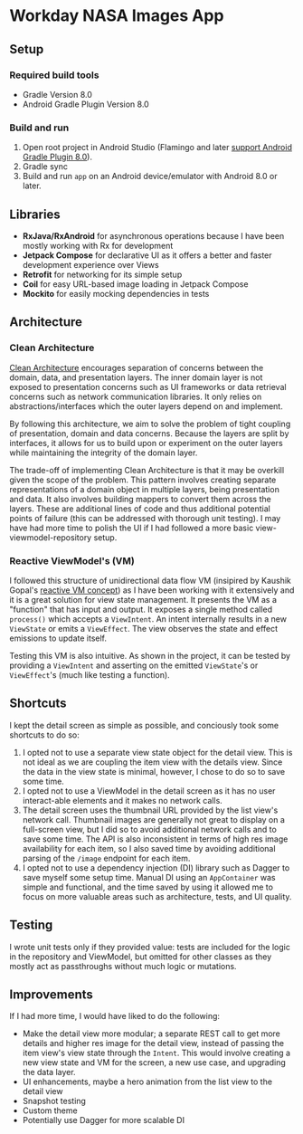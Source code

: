 # Workday NASA Images App

## Setup
### Required build tools
* Gradle Version 8.0
* Android Gradle Plugin Version 8.0

### Build and run
1. Open root project in Android Studio (Flamingo and later [support Android Gradle Plugin 8.0](https://developer.android.com/studio/releases#android_gradle_plugin_and_android_studio_compatibility)).
2. Gradle sync
3. Build and run `app` on an Android device/emulator with Android 8.0 or later.

## Libraries
* **RxJava/RxAndroid** for asynchronous operations because I have been mostly working with Rx for development 
* **Jetpack Compose** for declarative UI as it offers a better and faster development experience over Views
* **Retrofit** for networking for its simple setup
* **Coil** for easy URL-based image loading in Jetpack Compose
* **Mockito** for easily mocking dependencies in tests

## Architecture

### Clean Architecture
[Clean Architecture](https://blog.cleancoder.com/uncle-bob/2012/08/13/the-clean-architecture.html) encourages separation of concerns between the domain, data, and presentation layers. The inner domain layer is not exposed to presentation concerns such as UI frameworks or data retrieval concerns such as network communication libraries. It only relies on abstractions/interfaces which the outer layers depend on and implement.

By following this architecture, we aim to solve the problem of tight coupling of presentation, domain and data concerns. Because the layers are split by interfaces, it allows for us to build upon or experiment on the outer layers while maintaining the integrity of the domain layer. 

The trade-off of implementing Clean Architecture is that it may be overkill given the scope of the problem. This pattern involves creating separate representations of a domain object in multiple layers, being presentation and data. It also involves building mappers to convert them across the layers. These are additional lines of code and thus additional potential points of failure (this can be addressed with thorough unit testing). I may have had more time to polish the UI if I had followed a more basic view-viewmodel-repository setup.

### Reactive ViewModel's (VM)
I followed this structure of unidirectional data flow VM (insipired by Kaushik Gopal's [reactive VM concept](https://kau.sh/ppt/architecting-android-and-ios-app-features-for-2020/)) as I have been working with it extensively and it is a great solution for view state management. It presents the VM as a "function" that has input and output. It exposes a single method called `process()` which accepts a `ViewIntent`. An intent internally results in a new `ViewState` or emits a `ViewEffect`. The view observes the state and effect emissions to update itself.

Testing this VM is also intuitive. As shown in the project, it can be tested by providing a `ViewIntent` and asserting on the emitted `ViewState`'s or `ViewEffect`'s (much like testing a function).

## Shortcuts
I kept the detail screen as simple as possible, and conciously took some shortcuts to do so:
1. I opted not to use a separate view state object for the detail view. This is not ideal as we are coupling the item view with the details view. Since the data in the view state is minimal, however, I chose to do so to save some time.
2. I opted not to use a ViewModel in the detail screen as it has no user interact-able elements and it makes no network calls.
3. The detail screen uses the thumbnail URL provided by the list view's network call. Thumbnail images are generally not great to display on a full-screen view, but I did so to avoid additional network calls and to save some time. The API is also inconsistent in terms of high res image availability for each item, so I also saved time by avoiding additional parsing of the `/image` endpoint for each item.
4. I opted not to use a dependency injection (DI) library such as Dagger to save myself some setup time. Manual DI using an `AppContainer` was simple and functional, and the time saved by using it allowed me to focus on more valuable areas such as architecture, tests, and UI quality.

## Testing
I wrote unit tests only if they provided value: tests are included for the logic in the repository and ViewModel, but omitted for other classes as they mostly act as passthroughs without much logic or mutations.

## Improvements
If I had more time, I would have liked to do the following:
* Make the detail view more modular; a separate REST call to get more details and higher res image for the detail view, instead of passing the item view's view state through the `Intent`. This would involve creating a new view state and VM for the screen, a new use case, and upgrading the data layer.
* UI enhancements, maybe a hero animation from the list view to the detail view
* Snapshot testing 
* Custom theme
* Potentially use Dagger for more scalable DI
